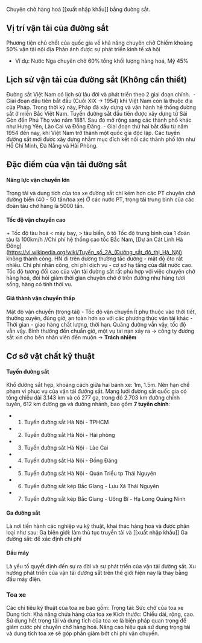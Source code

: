 Chuyên chở hàng hoá [[xuất nhập khẩu]] bằng đường sắt.
## Vị trí vận tải của đường sắt
Phương tiện chủ chốt của quốc gia về khả năng chuyên chở 
Chiếm khoảng 50% vận tải nội địa
Phản ánh được sự phát triển kinh tế xã hội
- Ví dụ: 
Nước Nga chuyên chở 60% tổng khối lượng hàng hoá, Mỹ 45% 
## Lịch sử vận tải của đường sắt **(Không cần thiết)**
Đường sắt Việt Nam có lịch sử lâu đời và phát triển theo 2 giai đoạn chính. 
	- Giai đoạn đầu tiên bắt đầu (Cuối XIX -> 1954) khi Việt Nam còn là thuộc địa của Pháp. Trong thời kỳ này, Pháp đã xây dựng và vận hành hệ thống đường sắt ở miền Bắc Việt Nam. Tuyến đường sắt đầu tiên được xây dựng từ Sài Gòn đến Phú Thọ vào năm 1881. Sau đó mở rộng sang các thành phố khác như Hưng Yên, Lào Cai và Đồng Đăng.
	- Giai đoạn thứ hai bắt đầu từ năm 1954 đến nay, khi Việt Nam trở thành một quốc gia độc lập. Các tuyến đường sắt mới được xây dựng nhằm mục đích kết nối các thành phố lớn như Hồ Chí Minh, Đà Nẵng và Hải Phòng.
## Đặc điểm của vận tải đường sắt 
#### Năng lực vận chuyển lớn
Trọng tải và dung tích của toa xe đường sắt chỉ kém hơn các PT chuyên chở đường biển (40 - 50 tấn/toa xe) Ở các nước PT, trọng tải trung bình của các đoàn tàu chở hàng là 5000 tấn.
#### Tốc độ vận chuyển cao 
 + Tốc độ tàu hoả < máy bay, > tàu biển, ô tô 
Tốc độ trung bình của 1 đoàn tàu là 100km/h
//Chi phí hệ thống cao tốc Bắc Nam, [Dự án Cát Linh Hà Đông](https://vi.wikipedia.org/wiki/Tuyến_số_2A_(Đường_sắt_đô_thị_Hà_Nội) không thành công. HN đi trên đường thường tắc đường - mật độ ôto rất nhiều. 
Chi phí nhân công, chi phí dịch vụ - cơ sơ hạ tầng của đất nước cao. 
Tốc độ tương đối cao của vận tải đường sắt rất phù hợp với việc chuyên chở hàng hoá, đòi hỏi giảm thời gian chuyên chở ở trên đường như hàng tươi sống, hàng có tính thời vụ. 
#### Giá thành vận chuyển thấp 
Mật độ vận chuyển (trọng tải)
	- Tốc độ vận chuyển 
	Ít phụ thuộc vào thời tiết, thường xuyên, đúng giờ, an toàn hơn so với các phương thức vận tải khác 
	- Thời gian - giao hàng chất lượng, thời hạn.
	Quãng đường vẫn vậy, tốc độ vẫn vậy. 
	Bình thường đến chuẩn giờ, một vụ tai nạn xảy ra -> công ty đường sắt xin cho bên nhân viên đến muộn -> **Trách nhiệm**
## Cơ sở vật chất kỹ thuật
#### Tuyến đường sắt 
Khổ đường sắt hẹp, khoảng cách giữa hai bánh xe: 1m, 1.5m. Nên hạn chế phạm vi phục vụ của vận tải đường sắt.
Mạng lưới đường sắt quốc gia có tổng chiều dài 3.143 km và có 277 ga, trong đó 2.703 km đường chính tuyến, 612 km đường ga và đường nhánh, bao gồm **7 tuyến chính**:
- 1. Tuyến đường sắt Hà Nội - TPHCM
- 2. Tuyến đường sắt Hà Nội - Hải phòng
- 3. Tuyến đường sắt Hà Nội - Lào Cai
- 4. Tuyến đường sắt Hà Nội - Đồng Đăng
- 5. Tuyến đường sắt Hà Nội - Quán Triều tp Thái Nguyên
- 6. Tuyến đường sắt kép Bắc GIang - Lưu Xá Thái Nguyên
- 7. Tuyến đường sắt kép Bắc Giang - Uông Bí - Hạ Long Quảng Ninh
#### Ga đường sắt
Là nơi tiến hành các nghiệp vụ kỹ thuật, khai thác hàng hoá và được phân loại như sau:
	Ga biên giới: làm thủ tục truyền tải và [[xuất nhập khẩu]] 
	Ga đường sắt: để xác định chi phí 
#### Đầu máy
Là yếu tố quyết định đến sự ra đời và sự phát triển của vận tải đường sắt. Xu hướng phát triển của vận tải đường sắt trên thế giới hiện nay là thay bằng đầu máy điện.
### Toa xe
Các chỉ tiêu kỹ thuật của toa xe bao gồm:
	Trọng tải: Sức chở của toa xe
	Dung tích: Khả năng chứa hàng của toa xe
	Kích thước: Chiều dài, rộng, cao.
Sử dụng hết trọng tải và dung tích của toa xe là biện pháp quan trọng để giảm cươc phí chuyên chở hàng hoá. Nâng cao hiệu quả sử dụng trọng tải và dung tích toa xe sẽ góp phần giảm bớt chi phí vận chuyển.
